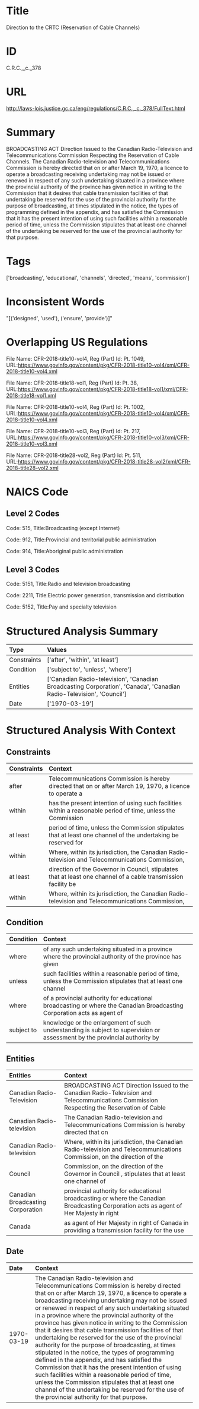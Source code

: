 # Title
Direction to the CRTC (Reservation of Cable Channels)


# ID
C.R.C.,_c._378

# URL
http://laws-lois.justice.gc.ca/eng/regulations/C.R.C.,_c._378/FullText.html


# Summary
BROADCASTING ACT Direction Issued to the Canadian Radio-Television and Telecommunications Commission Respecting the Reservation of Cable Channels.
The Canadian Radio-television and Telecommunications Commission is hereby directed that on or after March 19, 1970, a licence to operate a broadcasting receiving undertaking may not be issued or renewed in respect of any such undertaking situated in a province where the provincial authority of the province has given notice in writing to the Commission that it desires that cable transmission facilities of that undertaking be reserved for the use of the provincial authority for the purpose of broadcasting, at times stipulated in the notice, the types of programming defined in the appendix, and has satisfied the Commission that it has the present intention of using such facilities within a reasonable period of time, unless the Commission stipulates that at least one channel of the undertaking be reserved for the use of the provincial authority for that purpose.


# Tags
['broadcasting', 'educational', 'channels', 'directed', 'means', 'commission']


# Inconsistent Words
"[('designed', 'used'), ('ensure', 'provide')]"


# Overlapping US Regulations
File Name: CFR-2018-title10-vol4, Reg (Part) Id: Pt. 1049, URL:https://www.govinfo.gov/content/pkg/CFR-2018-title10-vol4/xml/CFR-2018-title10-vol4.xml

File Name: CFR-2018-title18-vol1, Reg (Part) Id: Pt. 38, URL:https://www.govinfo.gov/content/pkg/CFR-2018-title18-vol1/xml/CFR-2018-title18-vol1.xml

File Name: CFR-2018-title10-vol4, Reg (Part) Id: Pt. 1002, URL:https://www.govinfo.gov/content/pkg/CFR-2018-title10-vol4/xml/CFR-2018-title10-vol4.xml

File Name: CFR-2018-title10-vol3, Reg (Part) Id: Pt. 217, URL:https://www.govinfo.gov/content/pkg/CFR-2018-title10-vol3/xml/CFR-2018-title10-vol3.xml

File Name: CFR-2018-title28-vol2, Reg (Part) Id: Pt. 511, URL:https://www.govinfo.gov/content/pkg/CFR-2018-title28-vol2/xml/CFR-2018-title28-vol2.xml




# NAICS Code
## Level 2 Codes
Code: 515, Title:Broadcasting (except Internet)

Code: 912, Title:Provincial and territorial public administration

Code: 914, Title:Aboriginal public administration




## Level 3 Codes
Code: 5151, Title:Radio and television broadcasting

Code: 2211, Title:Electric power generation, transmission and distribution

Code: 5152, Title:Pay and specialty television







# Structured Analysis Summary
| Type        | Values                                                                                                               |
|:------------|:---------------------------------------------------------------------------------------------------------------------|
| Constraints | ['after', 'within', 'at least']                                                                                      |
| Condition   | ['subject to', 'unless', 'where']                                                                                    |
| Entities    | ['Canadian Radio-television', 'Canadian Broadcasting Corporation', 'Canada', 'Canadian Radio-Television', 'Council'] |
| Date        | ['1970-03-19']                                                                                                       |


# Structured Analysis With Context
 


## Constraints
| Constraints   | Context                                                                                                        |
|:--------------|:---------------------------------------------------------------------------------------------------------------|
| after         | Telecommunications Commission is hereby directed that on or after March 19, 1970, a licence to operate a       |
| within        | has the present intention of using such facilities within a reasonable period of time, unless the Commission   |
| at least      | period of time, unless the Commission stipulates that at least one channel of the undertaking be reserved for  |
| within        | Where,  within its jurisdiction, the Canadian Radio-television and Telecommunications Commission,              |
| at least      | direction of the Governor in Council, stipulates that at least one channel of a cable transmission facility be |
| within        | Where,  within its jurisdiction, the Canadian Radio-television and Telecommunications Commission,              |


## Condition
| Condition   | Context                                                                                                                   |
|:------------|:--------------------------------------------------------------------------------------------------------------------------|
| where       | of any such undertaking situated in a province where the provincial authority of the province has given                   |
| unless      | such facilities within a reasonable period of time, unless the Commission stipulates that at least one channel            |
| where       | of a provincial authority for educational broadcasting or where the Canadian Broadcasting Corporation acts as agent of    |
| subject to  | knowledge or the enlargement of such understanding is subject to supervision or assessment by the provincial authority by |


## Entities
| Entities                          | Context                                                                                                                                   |
|:----------------------------------|:------------------------------------------------------------------------------------------------------------------------------------------|
| Canadian Radio-Television         | BROADCASTING ACT Direction Issued to the  Canadian Radio-Television and Telecommunications Commission Respecting the Reservation of Cable |
| Canadian Radio-television         | The  Canadian Radio-television and Telecommunications Commission is hereby directed that on                                               |
| Canadian Radio-television         | Where, within its jurisdiction, the  Canadian Radio-television and Telecommunications Commission, on the direction of the                 |
| Council                           | Commission, on the direction of the Governor in Council , stipulates that at least one channel of                                         |
| Canadian Broadcasting Corporation | provincial authority for educational broadcasting or where the Canadian Broadcasting Corporation acts as agent of Her Majesty in right    |
| Canada                            | as agent of Her Majesty in right of Canada in providing a transmission facility for the use                                               |


## Date
| Date       | Context                                                                                                                                                                                                                                                                                                                                                                                                                                                                                                                                                                                                                                                                                                                                                                                                                                                                                                |
|:-----------|:-------------------------------------------------------------------------------------------------------------------------------------------------------------------------------------------------------------------------------------------------------------------------------------------------------------------------------------------------------------------------------------------------------------------------------------------------------------------------------------------------------------------------------------------------------------------------------------------------------------------------------------------------------------------------------------------------------------------------------------------------------------------------------------------------------------------------------------------------------------------------------------------------------|
| 1970-03-19 | The Canadian Radio-television and Telecommunications Commission is hereby directed that on or after March 19, 1970, a licence to operate a broadcasting receiving undertaking may not be issued or renewed in respect of any such undertaking situated in a province where the provincial authority of the province has given notice in writing to the Commission that it desires that cable transmission facilities of that undertaking be reserved for the use of the provincial authority for the purpose of broadcasting, at times stipulated in the notice, the types of programming defined in the appendix, and has satisfied the Commission that it has the present intention of using such facilities within a reasonable period of time, unless the Commission stipulates that at least one channel of the undertaking be reserved for the use of the provincial authority for that purpose. |


